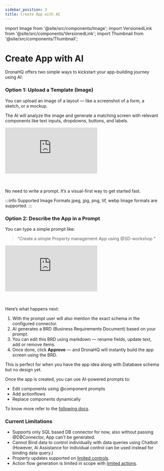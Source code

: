 ```yaml
---
sidebar_position: 3
title: Create App with AI
---
```


import Image from '@site/src/components/Image';
import VersionedLink from '@site/src/components/VersionedLink';
import Thumbnail from '@site/src/components/Thumbnail';

# Create App with AI

DronaHQ offers two simple ways to kickstart your app-building journey using AI:

### Option 1: Upload a Template (Image)
You can upload an image of a layout — like a screenshot of a form, a sketch, or a mockup. 

The AI will analyze the image and generate a matching screen with relevant components like text inputs, dropdowns, buttons, and labels.

<div style={{ position: 'relative', paddingBottom: 'calc(46.33333333333333% + 41px)', height: 0 }}> 
    <iframe 
        src="https://demo.arcade.software/mc5VGpTSNLXmiJpcy4s2?embed&embed_mobile=tab&embed_desktop=inline&show_copy_link=true"
        title="Building a UI with AI Assistance"
        frameborder="0" 
        loading="lazy" 
        webkitallowfullscreen 
        mozallowfullscreen 
        allowfullscreen 
        style= {{ position: 'absolute', top: 0, left: 0, width: '100%', height: '100%', colorScheme: 'light' }} >
    </iframe>
</div>
<br></br>

No need to write a prompt. It’s a visual-first way to get started fast.

:::info Supported Image Formats
jpeg, jpg, png, tif, webp Image formats are supported.
:::

### Option 2: Describe the App in a Prompt
You can type a simple prompt like:

>"Create a simple Property management App using @SD-workshop "

<div style={{ position: 'relative', paddingBottom: 'calc(46.33333333333333% + 41px)', height: 0 }}> 
    <iframe 
        src="https://demo.arcade.software/7KKFLX6o76BkC8W9BWt3?embed&embed_mobile=tab&embed_desktop=inline&show_copy_link=true"
        title="Create a Property Management App with AI"
        frameborder="0" 
        loading="lazy" 
        webkitallowfullscreen 
        mozallowfullscreen 
        allowfullscreen 
        style= {{ position: 'absolute', top: 0, left: 0, width: '100%', height: '100%', colorScheme: 'light' }} >
    </iframe>
</div>
<br></br>   

Here’s what happens next:
1. With the prompt user will also mention the exact schema in the configured connector.
1. AI generates a BRD (Business Requirements Document) based on your prompt.
2. You can edit this BRD using markdown — rename fields, update text, add or remove items.
3. Once done, click **Approve** — and DronaHQ will instantly build the app screen using the BRD.

This is perfect for when you have the app idea along with Database schema but no design yet.

Once the app is created, you can use AI-powered prompts to:
- Edit components using @component prompts
- Add actionflows
- Replace components dynamically

To know more refer to the [following docs](/building-with-ai/ai-powered-editing/).

### Current Limitations
- Supports only SQL based DB connector for now, also without passing @DBConnector, App can't be generated.
- Cannot Bind data to control individually with data queries using Chatbot (However, Ai Assistance for individual control can be used instead for binding data query.)
- Property updates supported on [limited controls](/building-with-ai/ai-powered-editing/#supported-controls).
- Action flow generation is limited in scope with [limited actions](/building-with-ai/ai-powered-editing/#supported-actions).

